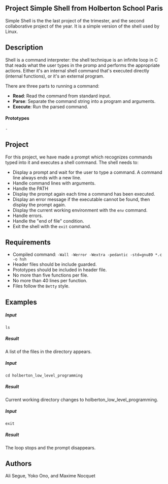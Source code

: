 ## Project Simple Shell from Holberton School Paris

Simple Shell is the the last project of the trimester, and the second collaborative project of the year. It is a simple version of the shell used by Linux.

## Description
Shell is a command interpreter: the shell technique is an infinite loop in C that reads what the user types in the promp and performs the appropriate actions. Either it's an internal shell command that's executed directly (internal functions), or it's an external program.

There are three parts to running a command:
* **Read**: Read the command from standard input.
* **Parse**: Separate the command string into a program and arguments.
* **Execute**: Run the parsed command.

#### Prototypes
```
-
```

## Project
For this project, we have made a prompt which recognizes commands typed into it and executes a shell command. The shell needs to:
* Display a prompt and wait for the user to type a command. A command line always ends with a new line.
* Handle command lines with arguments.
* Handle the PATH
* Display the prompt again each time a command has been executed.
* Display an error message if the executable cannot be found, then display the prompt again.
* Display the current working environment with the ```env``` command.
* Handle errors.
* Handle the "end of file" condition.
* Exit the shell with the ```exit``` command.

## Requirements

* Compiled command: ```-Wall -Werror -Wextra -pedantic -std=gnu89 *.c -o hsh```
* Header files should be include guarded.
* Prototypes should be included in header file.
* No more than five functions per file.
* No more than 40 lines per function.
* Files follow the ```Betty``` style.

## Examples
##### Input
```
ls
```
##### Result
A list of the files in the directory appears.

##### Input
```
cd holberton_low_level_programming
```
##### Result
Current working directory changes to holberton_low_level_programming.

##### Input
```
exit
```
##### Result
The loop stops and the prompt disappears.

## Authors
Ali Segue, Yoko Ono, and Maxime Nocquet
